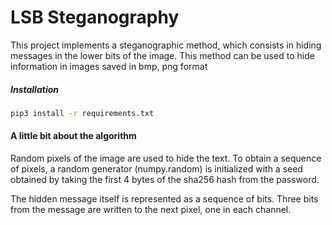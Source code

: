 # LSB Steganography

This project implements a steganographic method, which consists in hiding messages in the lower bits of the image.
This method can be used to hide information in images saved in bmp, png format

##### Installation
```bash
pip3 install -r requirements.txt
```

#### A little bit about the algorithm
Random pixels of the image are used to hide the text. To obtain a sequence of pixels, a random generator (numpy.random) is initialized with a seed obtained by taking the first 4 bytes of the sha256 hash from the password.

The hidden message itself is represented as a sequence of bits. Three bits from the message are written to the next pixel, one in each channel.
